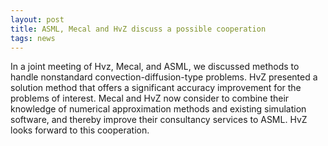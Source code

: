```yaml
---
layout: post
title: ASML, Mecal and HvZ discuss a possible cooperation
tags: news
---
```


In a joint meeting of Hvz, Mecal, and ASML, we discussed
methods to handle nonstandard convection-diffusion-type problems. HvZ presented
a solution method that offers a significant accuracy improvement for the
problems of interest. Mecal and HvZ now consider to combine their knowledge of
numerical approximation methods and existing simulation software, and thereby
improve their consultancy services to ASML. HvZ looks forward to this
cooperation.
